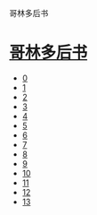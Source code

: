 ﻿




 哥林多后书



[](bible/../)
=============

[哥林多后书](bible/index.md)
==================


* [0](bible/2CO00.md)
* [1](bible/2CO01.md)
* [2](bible/2CO02.md)
* [3](bible/2CO03.md)
* [4](bible/2CO04.md)
* [5](bible/2CO05.md)
* [6](bible/2CO06.md)
* [7](bible/2CO07.md)
* [8](bible/2CO08.md)
* [9](bible/2CO09.md)
* [10](bible/2CO10.md)
* [11](bible/2CO11.md)
* [12](bible/2CO12.md)
* [13](bible/2CO13.md)

